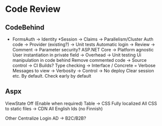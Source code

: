 # Code Review

## CodeBehind

* FormsAuth -> Identity
*Session -> Claims -> Parallelism/Cluster
Auth code -> Provider (existing?) -> Unit tests
Automatic login -> Review -> Comment -> Parameter security?
ASP.NET Core -> Platform agnostic
User instantiation in private field -> Overhead -> Unit testing
Ui manipulation in code behind
Remove commented code -> Source control -> CI Builds?
Type checking -> Interface / Concrete = Verbose
Messages to view -> Verbosity -> Control -> No deploy
Clear session etc. By default.
Check early by default


## Aspx
ViewState Off (Enable when required)
Table -> CSS
Fully localized
All CSS to static files -> CDN
All English Ids (no Finnish)

Other
Centralize Login
AD -> B2C/B2B?
